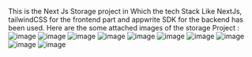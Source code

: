 This is the Next Js Storage project in Which the tech Stack Like NextJs, tailwindCSS for the frontend part and appwrite SDK for the backend has been used.
Here are the some attached images of the storage Project : 
![image](https://github.com/user-attachments/assets/e3856cec-909a-4152-92ee-b2736a088f28)
![image](https://github.com/user-attachments/assets/49bf86e5-608b-432f-8317-aabd94f68884)
![image](https://github.com/user-attachments/assets/dc3357e4-f7f6-4166-8140-89cf9cfab607)
![image](https://github.com/user-attachments/assets/f54e4aa1-7e69-4dd8-a4b6-918deb842f8f)
![image](https://github.com/user-attachments/assets/411f47f0-4df2-4349-810d-8641a0746366)
![image](https://github.com/user-attachments/assets/139267e6-4c58-4b81-a57d-b01cafba430c)
![image](https://github.com/user-attachments/assets/8242082f-1bdc-48b9-8873-aef25dbf6dc1)
![image](https://github.com/user-attachments/assets/1d2507be-4389-4a8b-baf4-9e0b66749c7a)
![image](https://github.com/user-attachments/assets/24483d09-82d4-4ac7-a804-ee0b00d6ce6d)
![image](https://github.com/user-attachments/assets/9f8c39fd-0a30-4d84-8e81-0da8141b8709)
